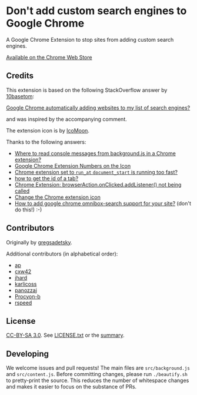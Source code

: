 # Don't add custom search engines to Google Chrome

A Google Chrome Extension to stop sites from adding custom search engines.

[Available on the Chrome Web Store](https://chrome.google.com/webstore/detail/dont-add-custom-search-en/dnodlcololidkjgbpeoleabmkocdhacc)

## Credits

This extension is based on the following StackOverflow answer by [10basetom](http://superuser.com/users/58978/10basetom):

[Google Chrome automatically adding websites to my list of search engines?](http://superuser.com/a/996781/)

and was inspired by the accompanying comment.

The extension icon is by [IcoMoon](https://icomoon.io/).

Thanks to the following answers:

 - [Where to read console messages from background.js in a Chrome extension?](http://stackoverflow.com/a/10258029/)
 - [Google Chrome Extension Numbers on the Icon](http://stackoverflow.com/a/5759182)
 - [Chrome extension set to `run_at` `document_start` is running too fast?](http://stackoverflow.com/a/28188390)
 - [how to get the id of a tab?](http://stackoverflow.com/a/32978880)
 - [Chrome Extension: browserAction.onClicked.addListener() not being called](http://stackoverflow.com/a/12707929)
 - [Change the Chrome extension icon](http://stackoverflow.com/a/16924274)
 - [How to add google chrome omnibox-search support for your site?](http://stackoverflow.com/a/32687089) (don't do this!) :-)

## Contributors

Originally by [gregsadetsky](https://github.com/gregsadetsky).

Additional contributors (in alphabetical order):
 - [ap](https://github.com/ap)
 - [cxw42](https://github.com/cxw42)
 - [jhard](https://github.com/jhard)
 - [karlicoss](https://github.com/karlicoss)
 - [panozzaj](https://github.com/panozzaj)
 - [Procyon-b](https://github.com/Procyon-b)
 - [rspeed](https://github.com/rspeed)

## License

[CC-BY-SA 3.0](https://creativecommons.org/licenses/by-sa/3.0/legalcode).
See [LICENSE.txt](LICENSE.txt) or the
[summary](https://creativecommons.org/licenses/by-sa/3.0/).

## Developing

We welcome issues and pull requests!  The main files are
`src/background.js` and `src/content.js`.  Before committing changes, please
run `./beautify.sh` to pretty-print the source.  This reduces the number
of whitespace changes and makes it easier to focus on the substance of PRs.
